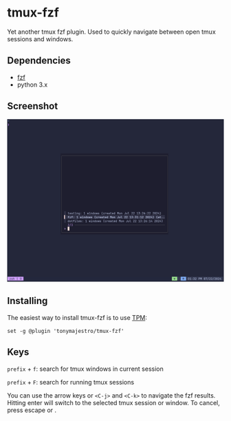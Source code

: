# tmux-fzf
Yet another tmux fzf plugin. Used to quickly navigate between open tmux sessions and windows.

## Dependencies
- [fzf](https://github.com/junegunn/fzf)
- python 3.x

## Screenshot

![tmux-fzf screenshot](/images/screenshot.png)


## Installing
The easiest way to install tmux-fzf is to use [TPM](https://github.com/tmux-plugins/tpm):
```
set -g @plugin 'tonymajestro/tmux-fzf'
```

## Keys
`prefix` + `f`: search for tmux windows in current session

`prefix` + `F`: search for running tmux sessions

You can use the arrow keys or `<C-j>` and `<C-k>` to navigate the fzf results. Hitting enter will switch to the selected tmux session or window. To cancel, press escape or <C-c>.
